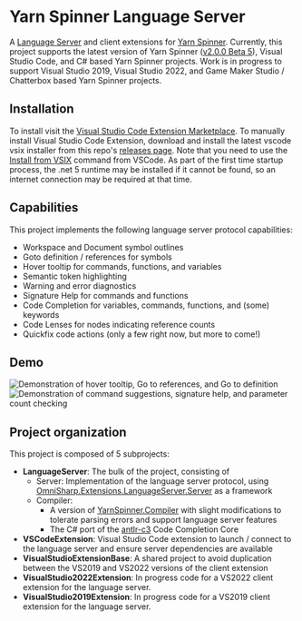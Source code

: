 # Yarn Spinner Language Server
A [Language Server](https://microsoft.github.io/language-server-protocol/) and client extensions for [Yarn Spinner](https://github.com/YarnSpinnerTool/YarnSpinner). Currently, this project supports the latest version of Yarn Spinner ([v2.0.0 Beta 5](https://github.com/YarnSpinnerTool/YarnSpinner/releases/tag/v2.0.0-beta5)), Visual Studio Code, and C# based Yarn Spinner projects. Work is in progress to support Visual Studio 2019, Visual Studio 2022, and Game Maker Studio / Chatterbox based Yarn Spinner projects.

## Installation
To install visit the [Visual Studio Code Extension Marketplace](https://marketplace.visualstudio.com/items?itemName=Pappleby.yarn-spinner-language-server). To manually install Visual Studio Code Extension, download and install the latest vscode vsix installer from this repo's [releases page](https://github.com/pappleby/YarnSpinnerLanguageServer/releases). Note that you need to use the [Install from VSIX](https://user-images.githubusercontent.com/408888/133859287-0ec32501-a711-4ed4-922c-cc7e3c788783.png) command from VSCode. As part of the first time startup process, the .net 5 runtime may be installed if it cannot be found, so an internet connection may be required at that time.


## Capabilities
This project implements the following language server protocol capabilities:

- Workspace and Document symbol outlines
- Goto definition / references for symbols
- Hover tooltip for commands, functions, and variables
- Semantic token highlighting
- Warning and error diagnostics
- Signature Help for commands and functions
- Code Completion for variables, commands, functions, and (some) keywords
- Code Lenses for nodes indicating reference counts
- Quickfix code actions (only a few right now, but more to come!)

## Demo
<img src="https://user-images.githubusercontent.com/408888/133907128-ab3fe7a3-b2cf-4ce6-98d7-65f048fbae1f.gif" alt="Demonstration of hover tooltip, Go to references, and Go to definition" />

<img src="https://user-images.githubusercontent.com/408888/133907396-9cabe05b-bdf8-44d3-a8df-6e44e55fab98.gif" alt="Demonstration of command suggestions, signature help, and parameter count checking" />


## Project organization
This project is composed of 5 subprojects:
- **LanguageServer**: The bulk of the project, consisting of 
  - Server: Implementation of the language server protocol, using [OmniSharp.Extensions.LanguageServer.Server](https://github.com/OmniSharp/csharp-language-server-protocol) as a framework
  - Compiler: 
    - A version of [YarnSpinner.Compiler](https://github.com/YarnSpinnerTool/YarnSpinner/tree/main/YarnSpinner.Compiler) with slight modifications to tolerate parsing errors and support language server features
    - The C# port of the [antlr-c3](https://github.com/mike-lischke/antlr4-c3) Code Completion Core
- **VSCodeExtension**: Visual Studio Code extension to launch / connect to the language server and ensure server dependencies are available
- **VisualStudioExtensionBase**: A shared project to avoid duplication between the VS2019 and VS2022 versions of the client extension
- **VisualStudio2022Extension**: In progress code for a VS2022 client extension for the language server.
- **VisualStudio2019Extension**: In progress code for a VS2019 client extension for the language server.

